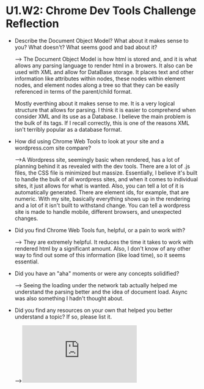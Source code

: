 # U1.W2: Chrome Dev Tools Challenge Reflection

* Describe the Document Object Model? What about it makes sense to you? What doesn't? What seems good and bad about it?

	--> The Document Object Model is how html is stored and, and it is what allows any parsing language to render html in a browers. It also can be used with XML and allow for DataBase storage. It places text and other information like attributes within nodes, these nodes within element nodes, and element nodes along a tree so that they can be easily referenced in terms of the parent/child format.

	Mostly everthing about it makes sense to me. It is a very logical structure that allows for parsing. I think it is easier to comprehend when consider XML and its use as a Database. I believe the main problem is the bulk of its tags. If I recall correctly, this is one of the reasons XML isn't terribly popular as a database format. 


* How did using Chrome Web Tools to look at your site and a wordpress.com site compare?

	-->A Wordpress site, seemingly basic when rendered, has a lot of planning behind it as revealed with the dev tools. There are a lot of .js files, the CSS file is minimized but massize. Essentially, I believe it's built to handle the bulk of all wordpress sites, and when it comes to individual sites, it just allows for what is wanted. Also, you can tell a lot of it is automatically generated. There are element ids, for example, that are numeric. With my site, basically everything shows up in the rendering and a lot of it isn't built to withstand change. You can tell a wordpress site is made to handle mobile, different browsers, and unexpected changes. 

* Did you find Chrome Web Tools fun, helpful, or a pain to work with?

	--> They are extremely helpful. It reduces the time it takes to work with rendered html by a significant amount. Also, I don't know of any other way to find out some of this information (like load time), so it seems essential. 

* Did you have an "aha" moments or were any concepts solidified?

	--> Seeing the loading under the network tab actually helped me understand the parsing better and the idea of document load. Async was also something I hadn't thought about. 

* Did you find any resources on your own that helped you better understand a topic? If so, please list it.

	-->![Quirksmode](http://www.quirksmode.org/dom/intro.html)